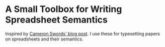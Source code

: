# A Small Toolbox for Writing Spreadsheet Semantics #

Inspired by [Cameron Swords' blog post](https://cgswords.github.io/latex-semantics/).  I use these for typesetting papers on spreadsheets and their semantics.
